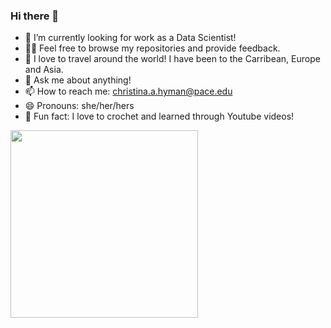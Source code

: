### Hi there 👋

- 🔭 I’m currently looking for work as a Data Scientist!
- 👩‍💻 Feel free to browse my repositories and provide feedback.
- 🛫 I love to travel around the world! I have been to the Carribean, Europe and Asia.
- 💭 Ask me about anything!
- 📫 How to reach me: christina.a.hyman@pace.edu
- 😄 Pronouns: she/her/hers
- 🧶 Fun fact: I love to crochet and learned through Youtube videos! 

<img src="https://github.com/christina-hyman/christina-hyman/assets/120415306/4bbfef24-593a-437b-b06e-7349645d3ad2" width="300" />

<!--

-->

